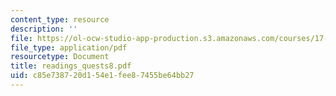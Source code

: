 ```yaml
---
content_type: resource
description: ''
file: https://ol-ocw-studio-app-production.s3.amazonaws.com/courses/17-037-american-political-thought-spring-2004/c85e738720d154e1fee87455be64bb27_readings_quests8.pdf
file_type: application/pdf
resourcetype: Document
title: readings_quests8.pdf
uid: c85e7387-20d1-54e1-fee8-7455be64bb27
---
```

